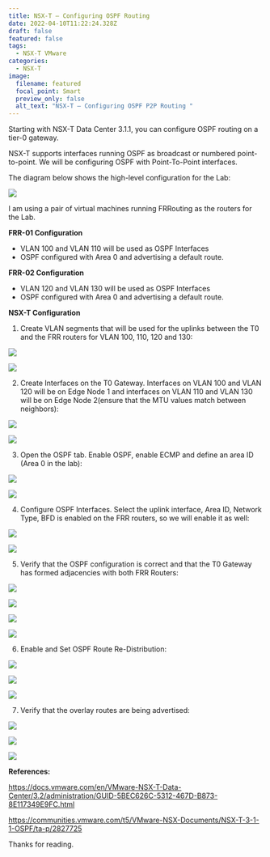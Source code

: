 ```yaml
---
title: NSX-T – Configuring OSPF Routing
date: 2022-04-10T11:22:24.328Z
draft: false
featured: false
tags:
  - NSX-T VMware
categories:
  - NSX-T
image:
  filename: featured
  focal_point: Smart
  preview_only: false
  alt_text: "NSX-T – Configuring OSPF P2P Routing "
---
```

Starting with NSX-T Data Center 3.1.1, you can configure OSPF routing on a tier-0 gateway.

NSX-T supports interfaces running OSPF as broadcast or numbered point-to-point.  We will be configuring OSPF with Point-To-Point interfaces.

The diagram below shows the high-level configuration for the Lab:

![](nsx-t-ospf-lab-hld.png)

I am using a pair of virtual machines running FRRouting as the routers for the Lab.

**FRR-01 Configuration**

* VLAN 100 and VLAN 110 will be used as OSPF Interfaces
* OSPF configured with Area 0 and advertising a default route.

**FRR-02 Configuration**

* VLAN 120 and VLAN 130 will be used as OSPF Interfaces
* OSPF configured with Area 0 and advertising a default route.

**NSX-T Configuration**

1. Create VLAN segments that will be used for the uplinks between the T0 and the FRR routers for VLAN 100, 110, 120 and 130:

![](nsx-t-ospf-uplink-segments.png)

![](nsx-t-ospf-uplink-segments2.png)

2. Create Interfaces on the T0 Gateway. Interfaces on VLAN 100 and VLAN 120 will be on Edge Node 1 and interfaces on VLAN 110 and VLAN 130 will be on Edge Node 2(ensure that the MTU values match between neighbors):

![](nsx-t-ospf-interfaces1.png)

![](nsx-t-ospf-interfaces2.png)

3. Open the OSPF tab. Enable OSPF, enable ECMP and define an area ID (Area 0 in the lab):

![](nsx-t-ospf-enabled1.png)

![](nsx-t-ospf-enabled2.png)

4. Configure OSPF Interfaces. Select the uplink interface, Area ID, Network Type, BFD is enabled on the FRR routers, so we will enable it as well:

![](nsx-t-ospf-configure-interfaces1.png)

![](nsx-t-ospf-configure-interfaces2.png)

5. Verify that the OSPF configuration is correct and that the T0 Gateway has formed adjacencies with both FRR Routers:

![](nsx-t-ospf-verify-configuration1.png)

![](nsx-t-ospf-verify-configuration2.png)

![](nsx-t-ospf-verify-configuration3.png)

![](nsx-t-ospf-verify-configuration4.png)

6. Enable and Set OSPF Route Re-Distribution:

![](nsx-t-ospf-route-re-distribution1.png)

![](nsx-t-ospf-route-re-distribution2.png)

![](nsx-t-ospf-route-re-distribution3.png)

7. Verify that the overlay routes are being advertised:

![](nsx-t-ospf-verify-routes1.png)

![](nsx-t-ospf-verify-routes2.png)

![](nsx-t-ospf-verify-routes3.png)

**References:**

<https://docs.vmware.com/en/VMware-NSX-T-Data-Center/3.2/administration/GUID-5BEC626C-5312-467D-B873-8E117349E9FC.html>

<https://communities.vmware.com/t5/VMware-NSX-Documents/NSX-T-3-1-1-OSPF/ta-p/2827725>

Thanks for reading.